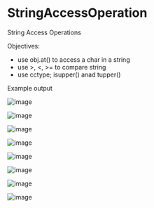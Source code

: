 # StringAccessOperation
String Access Operations


Objectives:
- use obj.at() to access a char in a string
- use >, <, >= to compare string
- use cctype; isupper() anad tupper()


Example output

![image](https://user-images.githubusercontent.com/97081479/184218294-2b4c5ecd-000a-4997-ba55-2cf7c97f5951.png)

![image](https://user-images.githubusercontent.com/97081479/184218387-a5aadf3a-e527-4c20-8bb5-b005f6f92ff4.png)

![image](https://user-images.githubusercontent.com/97081479/184218443-9d927f53-6c5f-4b45-9752-c0a7352d019b.png)

![image](https://user-images.githubusercontent.com/97081479/184218497-38f8826a-9517-4aab-b83d-b325773da005.png)

![image](https://user-images.githubusercontent.com/97081479/184218658-3c6bb952-daa1-4aaa-8dc7-63932b198709.png)

![image](https://user-images.githubusercontent.com/97081479/184218872-bd4ea699-1ee1-46b2-a850-64eeac70d344.png)

![image](https://user-images.githubusercontent.com/97081479/184218950-225da763-b674-4d1b-82f0-1821b0e690a8.png)

![image](https://user-images.githubusercontent.com/97081479/184219010-d1d7c58c-9264-4e94-957a-084eb5cd3c00.png)
